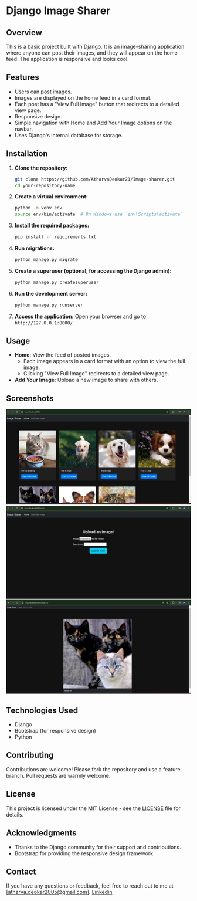# Django Image Sharer

## Overview

This is a basic project built with Django. It is an image-sharing application where anyone can post their images, and they will appear on the home feed. The application is responsive and looks cool. 

## Features

- Users can post images.
- Images are displayed on the home feed in a card format.
- Each post has a "View Full Image" button that redirects to a detailed view page.
- Responsive design.
- Simple navigation with Home and Add Your Image options on the navbar.
- Uses Django's internal database for storage.

## Installation

1. **Clone the repository:**
    ```sh
    git clone https://github.com/AtharvaDeokar21/Image-sharer.git
    cd your-repository-name
    ```

2. **Create a virtual environment:**
    ```sh
    python -m venv env
    source env/bin/activate  # On Windows use `env\Scripts\activate`
    ```

3. **Install the required packages:**
    ```sh
    pip install -r requirements.txt
    ```

4. **Run migrations:**
    ```sh
    python manage.py migrate
    ```

5. **Create a superuser (optional, for accessing the Django admin):**
    ```sh
    python manage.py createsuperuser
    ```

6. **Run the development server:**
    ```sh
    python manage.py runserver
    ```

7. **Access the application:**
    Open your browser and go to `http://127.0.0.1:8000/`

## Usage

- **Home**: View the feed of posted images.
  - Each image appears in a card format with an option to view the full image.
  - Clicking "View Full Image" redirects to a detailed view page.
- **Add Your Image**: Upload a new image to share with others.

## Screenshots

![Home Page](screenshots/Home.png)
![Add Image Page](screenshots/Add_image_page.png)
![Detail View Page](screenshots/Detail.png)

## Technologies Used

- Django
- Bootstrap (for responsive design)
- Python

## Contributing

Contributions are welcome! Please fork the repository and use a feature branch. Pull requests are warmly welcome.

## License

This project is licensed under the MIT License - see the [LICENSE](https://github.com/AtharvaDeokar21/Image-sharer?tab=MIT-1-ov-file#) file for details.

## Acknowledgments

- Thanks to the Django community for their support and contributions.
- Bootstrap for providing the responsive design framework.

## Contact

If you have any questions or feedback, feel free to reach out to me at [atharva.deokar2005@gmail.com].
[Linkedin](www.linkedin.com/in/atharva-deokar-70643628b)

